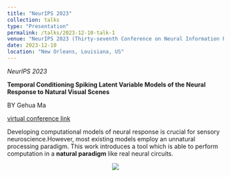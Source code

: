 ```yaml
---
title: "NeurIPS 2023"
collection: talks
type: "Presentation"
permalink: /talks/2023-12-10-talk-1
venue: "NeurIPS 2023 (Thirty-seventh Conference on Neural Information Processing Systems)"
date: 2023-12-10
location: "New Orleans, Louisiana, US"
---
```

*NeurIPS 2023*

**Temporal Conditioning Spiking Latent Variable Models of the Neural Response to Natural Visual Scenes**

BY Gehua Ma

[virtual conference link](https://neurips.cc/virtual/2023/poster/71480)

Developing computational models of neural response is crucial for sensory neuroscience.However, most existing models employ an unnatural processing paradigm. This work introduces a tool which is able to perform computation in a **natural paradigm** like real neural circuits.

<div align="center">
  <img src="https://neurips.cc/media/PosterPDFs/NeurIPS%202023/71480.png?t=1698131412.3568482">
</div>
